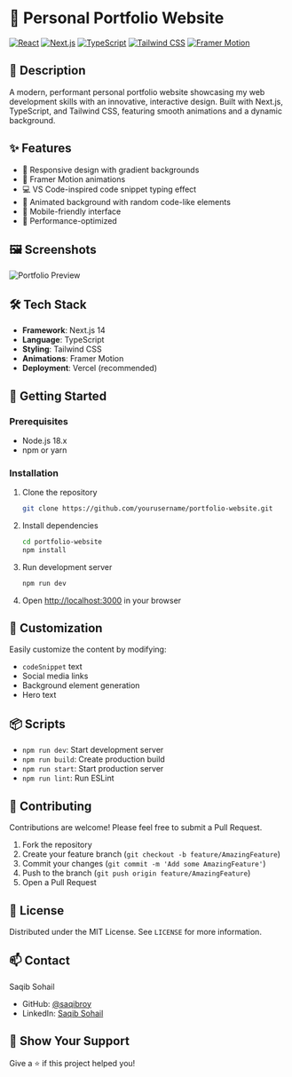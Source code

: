 # 🚀 Personal Portfolio Website

[![React](https://img.shields.io/badge/React-18.x-61DAFB?logo=react)](https://reactjs.org/)
[![Next.js](https://img.shields.io/badge/Next.js-14.x-black?logo=next.js)](https://nextjs.org/)
[![TypeScript](https://img.shields.io/badge/TypeScript-5.x-3178C6?logo=typescript)](https://www.typescriptlang.org/)
[![Tailwind CSS](https://img.shields.io/badge/Tailwind_CSS-3.x-38B2AC?logo=tailwind-css)](https://tailwindcss.com/)
[![Framer Motion](https://img.shields.io/badge/Framer_Motion-Latest-0055FF?logo=framer)](https://www.framer.com/motion/)

## 📝 Description

A modern, performant personal portfolio website showcasing my web development skills with an innovative, interactive design. Built with Next.js, TypeScript, and Tailwind CSS, featuring smooth animations and a dynamic background.

## ✨ Features

- 🎨 Responsive design with gradient backgrounds
- 🌟 Framer Motion animations
- 💻 VS Code-inspired code snippet typing effect
- 🌈 Animated background with random code-like elements
- 📱 Mobile-friendly interface
- 🚀 Performance-optimized

## 🖼️ Screenshots

![Portfolio Preview](/path/to/screenshot.png)

## 🛠️ Tech Stack

- **Framework**: Next.js 14
- **Language**: TypeScript
- **Styling**: Tailwind CSS
- **Animations**: Framer Motion
- **Deployment**: Vercel (recommended)

## 🚀 Getting Started

### Prerequisites

- Node.js 18.x
- npm or yarn

### Installation

1. Clone the repository
   ```bash
   git clone https://github.com/yourusername/portfolio-website.git
   ```

2. Install dependencies
   ```bash
   cd portfolio-website
   npm install
   ```

3. Run development server
   ```bash
   npm run dev
   ```

4. Open [http://localhost:3000](http://localhost:3000) in your browser

## 🔧 Customization

Easily customize the content by modifying:
- `codeSnippet` text
- Social media links
- Background element generation
- Hero text

## 📦 Scripts

- `npm run dev`: Start development server
- `npm run build`: Create production build
- `npm run start`: Start production server
- `npm run lint`: Run ESLint

## 🤝 Contributing

Contributions are welcome! Please feel free to submit a Pull Request.

1. Fork the repository
2. Create your feature branch (`git checkout -b feature/AmazingFeature`)
3. Commit your changes (`git commit -m 'Add some AmazingFeature'`)
4. Push to the branch (`git push origin feature/AmazingFeature`)
5. Open a Pull Request

## 📜 License

Distributed under the MIT License. See `LICENSE` for more information.

## 📫 Contact

Saqib Sohail 
- GitHub: [@saqibroy](https://github.com/saqibroy)
- LinkedIn: [Saqib Sohail](https://linkedin.com/in/saqibroy)

## 🌟 Show Your Support

Give a ⭐️ if this project helped you!

